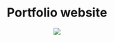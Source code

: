 <div align="center"><h1>Portfolio website</h1><img src="https://media1.tenor.com/m/ZAMoMuQgf9UAAAAd/mapache-pedro.gif" /></div>
